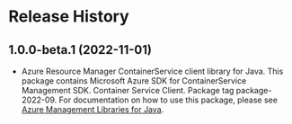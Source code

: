 # Release History

## 1.0.0-beta.1 (2022-11-01)

- Azure Resource Manager ContainerService client library for Java. This package contains Microsoft Azure SDK for ContainerService Management SDK. Container Service Client. Package tag package-2022-09. For documentation on how to use this package, please see [Azure Management Libraries for Java](https://aka.ms/azsdk/java/mgmt).
